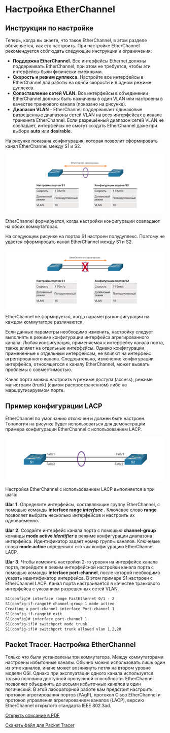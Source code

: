 # Настройка EtherChannel

<!-- 6.2.1 -->

## Инструкции по настройке

Теперь, когда вы знаете, что такое EtherChannel, в этом разделе объясняется, как его настроить. При настройке EtherChannel рекомендуется соблюдать следующие инструкции и ограничения:

- **Поддержка EtherChannel.** Все интерфейсы Ethernet должны поддерживать EtherChannel; при этом не требуется, чтобы эти интерфейсы были физически смежными.
- **Скорость и режим дуплекса.** Настройте все интерфейсы в EtherChannel для работы на одной скорости и в одном режиме дуплекса.
- **Сопоставление сетей VLAN.** Все интерфейсы в объединении EtherChannel должны быть назначены в один VLAN или настроены в качестве транкового канала (показано на рисунке).
- **Диапазон VLAN** - EtherChannel поддерживает одинаковые разрешенные диапазоны сетей VLAN на всех интерфейсах в канале транкинга EtherChannel. Если разрешённый диапазон сетей VLAN не совпадает, интерфейсы не смогут создать EtherChannel даже при выборе **auto** или **desirable**.

На рисунке показана конфигурация, которая позволит сформировать канал EtherChannel между S1 и S2.

![](./assets/6.2.1-1.PNG)
<!-- /courses/srwe-dl/af9ece94-34fe-11eb-b1b2-9b1b0c1f7e0d/afb64e36-34fe-11eb-b1b2-9b1b0c1f7e0d/assets/c9e6a662-1c27-11ea-af09-3b2e6521927c.svg -->

EtherChannel формируется, когда настройки конфигурации совпадают на обоих коммутаторах.

На следующем рисунке на портах S1 настроен полудуплекс. Поэтому не удается сформировать канал EtherChannel между S1 и S2.

![](./assets/6.2.1-2.PNG)
<!-- /courses/srwe-dl/af9ece94-34fe-11eb-b1b2-9b1b0c1f7e0d/afb64e36-34fe-11eb-b1b2-9b1b0c1f7e0d/assets/c9e6a662-1c27-11ea-af09-3b2e6521927c.svg -->

EtherChannel не формируется, когда параметры конфигурации на каждом коммутаторе различаются.

Если данные параметры необходимо изменить, настройку следует выполнять в режиме конфигурации интерфейса агрегированного канала. Любая конфигурация, применяемая к интерфейсу канала порта, также влияет на отдельные интерфейсы. Однако конфигурации, примененные к отдельным интерфейсам, не влияют на интерфейс агрегированного канала. Следовательно, изменение конфигурации интерфейса, относящегося к каналу EtherChannel, может вызвать проблемы с совместимостью.

Канал порта можно настроить в режиме доступа (access), режиме магистрали (trunk) (самом распространенном) либо на маршрутизируемом порте.

<!-- 6.2.2 -->
## Пример конфигурации LACP

EtherChannel по умолчанию отключен и должен быть настроен. Топология на рисунке будет использоваться для демонстрации примера конфигурации EtherChannel с использованием LACP.

![](./assets/6.2.2.PNG)
<!-- /courses/srwe-dl/af9ece94-34fe-11eb-b1b2-9b1b0c1f7e0d/afb64e36-34fe-11eb-b1b2-9b1b0c1f7e0d/assets/c9e6a662-1c27-11ea-af09-3b2e6521927c.svg -->

Настройка EtherChannel с использованием LACP выполняется в три шага:

**Шаг 1.** Определите интерфейсы, составляющие группу EtherChannel, с помощью команды **interface range *interface*** . Ключевое слово **range** позволяет выбрать несколько интерфейсов и настроить их одновременно.

**Шаг 2.** Создайте интерфейс канала порта с помощью **channel-group** команды **mode active *identifier*** в режиме конфигурации диапазона интерфейса. Идентификатор задает номер группы каналов. Ключевые слова **mode active** определяют его как конфигурацию EtherChannel LACP.

**Шаг 3.** Чтобы изменить настройки 2-го уровня на интерфейсе канала порта, перейдите в режим интерфейсной настройки канала порта с помощью команды **interface port-channel**, после которой необходимо указать идентификатор интерфейса. В этом примере S1 настроен с EtherChannel LACP. Канал порта настраивается в качестве транкового интерфейса с указанием разрешенных сетей VLAN.

<pre><code>S1(config)# interface range FastEthernet 0/1 - 2
S1(config-if-range)# channel-group 1 mode active
Creating a port-channel interface Port-channel 1
S1(config-if-range)# exit
S1(config)# interface port-channel 1
S1(config-if)# switchport mode trunk
S1(config-if)# switchport trunk allowed vlan 1,2,20
</code></pre>

<!-- 6.2.3 проверка синтаксиса - настройка EtherChannel - lab-->

<!-- 6.2.4 -->
## Packet Tracer. Настройка EtherChannel

Только что были установлены три коммутатора. Между коммутаторами настроены избыточные каналы. Обычно можно использовать лишь один из этих каналов, иначе может возникнуть петля на втором уровне модели OSI. Однако при эксплуатации одного канала используется только половина доступной пропускной способности. EtherChannel позволяет объединять до восьми избыточных каналов в один логический. В этой лабораторной работе вам предстоит настроить протокол агрегирования портов (PAgP), протокол Cisco EtherChannel и протокол управления агрегированием каналов (LACP), версию EtherChannel открытого стандарта IEEE 802.3ad.

[Открыть описание в PDF](./assets/6.2.4-packet-tracer---configure-etherchannel_ru-RU.pdf)

[Скачать файл для Packet Tracer](./assets/6.2.4-packet-tracer---configure-etherchannel_ru-RU.pka)

